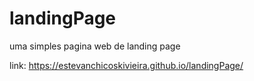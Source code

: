 # landingPage
uma simples pagina web de landing page

link: https://estevanchicoskivieira.github.io/landingPage/

